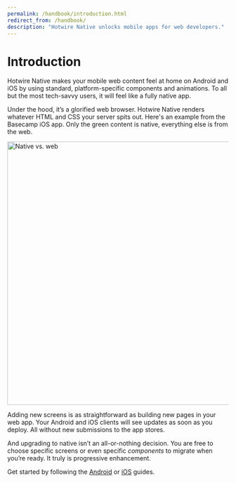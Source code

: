 ```yaml
---
permalink: /handbook/introduction.html
redirect_from: /handbook/
description: "Hotwire Native unlocks mobile apps for web developers."
---
```


# Introduction

Hotwire Native makes your mobile web content feel at home on Android and iOS by using standard, platform-specific components and animations. To all but the most tech-savvy users, it will feel like a fully native app.

Under the hood, it’s a glorified web browser. Hotwire Native renders whatever HTML and CSS your server spits out. Here's an example from the Basecamp iOS app. Only the green content is native, everything else is from the web.

<img src="/assets/native-vs-web.png" width="600" alt="Native vs. web">

Adding new screens is as straightforward as building new pages in your web app. Your Android and iOS clients will see updates as soon as you deploy. All without new submissions to the app stores.

And upgrading to native isn’t an all-or-nothing decision. You are free to choose specific screens or even specific *components* to migrate when you’re ready. It truly is progressive enhancement.

Get started by following the [Android](#) or [iOS](#) guides.
